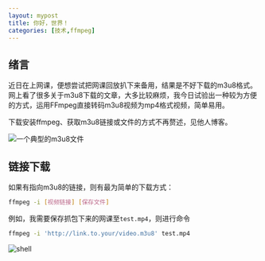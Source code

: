 ```yaml
---
layout: mypost
title: 你好，世界！
categories: [技术,ffmpeg]
---
```


## 绪言

近日在上网课，便想尝试把网课回放扒下来备用，结果是不好下载的m3u8格式。网上看了很多关于m3u8下载的文章，大多比较麻烦，我今日试验出一种较为方便的方式，运用FFmpeg直接转码m3u8视频为mp4格式视频，简单易用。

下载安装ffmpeg、获取m3u8链接或文件的方式不再赘述，见他人博客。

![一个典型的m3u8文件](classic-m3u8.png)

## 链接下载

如果有指向m3u8的链接，则有最为简单的下载方式：

```bash
ffmpeg -i [视频链接] [保存文件]
```

例如，我需要保存抓包下来的网课至`test.mp4`，则进行命令

```bash
ffmpeg -i 'http://link.to.your/video.m3u8' test.mp4
```

![shell](shell.png)